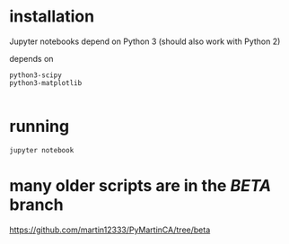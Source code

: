 

# installation

Jupyter notebooks depend on Python 3 (should also work with Python 2)


depends on

```
python3-scipy
python3-matplotlib


```

# running

```
jupyter notebook
```


# many older scripts are in the  *BETA* branch

https://github.com/martin12333/PyMartinCA/tree/beta

